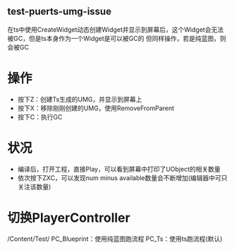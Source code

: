 ## test-puerts-umg-issue
在ts中使用CreateWidget动态创建Widget并显示到屏幕后，这个Widget会无法被GC，但是ts本身作为一个Widget是可以被GC的
但同样操作，若是纯蓝图，则会被GC


# 操作
* 按下Z：创建Ts生成的UMG，并显示到屏幕上
* 按下X：移除刚刚创建的UMG，使用RemoveFromParent
* 按下C：执行GC

# 状况
* 编译后，打开工程，直接Play，可以看到屏幕中打印了UObject的相关数量
* 依次按下ZXC，可以发现num minus available数量会不断增加(编辑器中可只关注该数量)

# 切换PlayerController
/Content/Test/
PC_Blueprint：使用纯蓝图跑流程
PC_Ts：使用ts跑流程(默认)